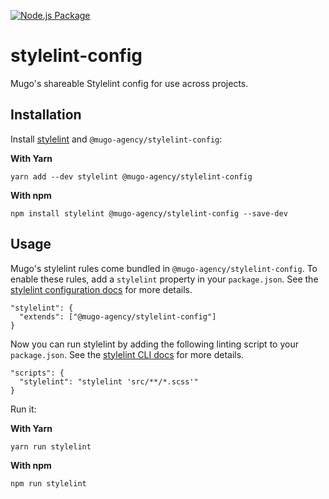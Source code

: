 [![Node.js Package](https://github.com/mugoagency/stylelint-config/actions/workflows/npm-publish.yml/badge.svg)](https://github.com/mugoagency/stylelint-config/actions/workflows/npm-publish.yml)
# stylelint-config

Mugo's shareable Stylelint config for use across projects.

## Installation 

Install [stylelint](https://stylelint.io/) and `@mugo-agency/stylelint-config`:

**With Yarn**
```
yarn add --dev stylelint @mugo-agency/stylelint-config
```

**With npm**
```
npm install stylelint @mugo-agency/stylelint-config --save-dev
```


## Usage
Mugo's stylelint rules come bundled in `@mugo-agency/stylelint-config`. To enable these rules, add a `stylelint` property in your `package.json`. See the [stylelint configuration docs](https://stylelint.io/user-guide/configuration/) for more details.
```
"stylelint": {
  "extends": ["@mugo-agency/stylelint-config"]
}
```

Now you can run stylelint by adding the following linting script to your `package.json`. See the [stylelint CLI docs](https://stylelint.io/user-guide/cli/) for more details.
```
"scripts": {
  "stylelint": "stylelint 'src/**/*.scss'"
}
```
Run it:

**With Yarn**
```
yarn run stylelint
```

**With npm**
```
npm run stylelint
```
